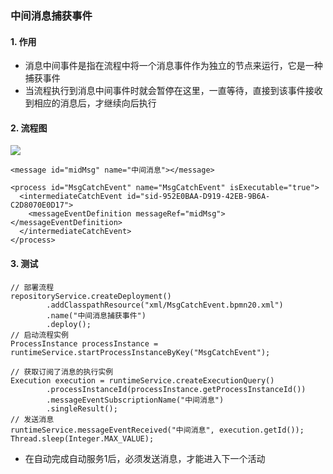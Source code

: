###  中间消息捕获事件 

#### 1. 作用
* 消息中间事件是指在流程中将一个消息事件作为独立的节点来运行，它是一种捕获事件
* 当流程执行到消息中间事件时就会暂停在这里，一直等待，直接到该事件接收到相应的消息后，才继续向后执行


#### 2. 流程图
![](https://fgq233.github.io/imgs/workflow/flow28.png)

```
<message id="midMsg" name="中间消息"></message>

<process id="MsgCatchEvent" name="MsgCatchEvent" isExecutable="true">
  <intermediateCatchEvent id="sid-952E0BAA-D919-42EB-9B6A-C2D8070E0D17">
    <messageEventDefinition messageRef="midMsg"></messageEventDefinition>
  </intermediateCatchEvent>
</process>
```

#### 3. 测试
```
// 部署流程
repositoryService.createDeployment()
        .addClasspathResource("xml/MsgCatchEvent.bpmn20.xml")
        .name("中间消息捕获事件")
        .deploy();
// 启动流程实例 
ProcessInstance processInstance = runtimeService.startProcessInstanceByKey("MsgCatchEvent");

// 获取订阅了消息的执行实例
Execution execution = runtimeService.createExecutionQuery()
        .processInstanceId(processInstance.getProcessInstanceId())
        .messageEventSubscriptionName("中间消息")
        .singleResult();
// 发送消息  
runtimeService.messageEventReceived("中间消息", execution.getId());
Thread.sleep(Integer.MAX_VALUE);
```

* 在自动完成自动服务1后，必须发送消息，才能进入下一个活动



